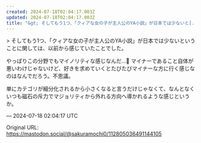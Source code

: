 ```yaml
---
created: 2024-07-18T02:04:17.003Z
updated: 2024-07-18T02:04:17.003Z
title: "&gt; そしてもう1つ、「クィアな女の子が主人公のYA小説」が日本では少ないと[...]"
---
```


<p>&gt; そしてもう1つ、「クィアな女の子が主人公のYA小説」が日本では少ないということに関しては、以前から感じていたことでした。</p><p>やっぱりこの分野でもマイノリティな感じなんだ…🥲 マイナーであること自体が悪いわけじゃないけど、好きを求めていくとたびたびマイナーな方に行く感じなのはなんでだろう。不思議。</p><p>単にカテゴリが細分化されるから小さくなると言うだけじゃなくて、なんとなくいつも磁石の斥力でマジョリティから外れる方向へ導かれるような感じというか。</p>

&mdash; 2024-07-18 02:04:17 UTC

Original URL: https://mastodon.social/@sakuramochi0/112805036491144105
